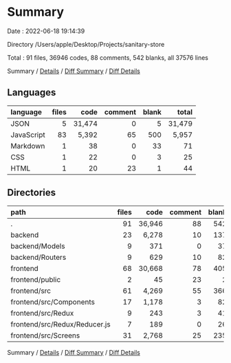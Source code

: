 # Summary

Date : 2022-06-18 19:14:39

Directory /Users/apple/Desktop/Projects/sanitary-store

Total : 91 files,  36946 codes, 88 comments, 542 blanks, all 37576 lines

Summary / [Details](details.md) / [Diff Summary](diff.md) / [Diff Details](diff-details.md)

## Languages
| language | files | code | comment | blank | total |
| :--- | ---: | ---: | ---: | ---: | ---: |
| JSON | 5 | 31,474 | 0 | 5 | 31,479 |
| JavaScript | 83 | 5,392 | 65 | 500 | 5,957 |
| Markdown | 1 | 38 | 0 | 33 | 71 |
| CSS | 1 | 22 | 0 | 3 | 25 |
| HTML | 1 | 20 | 23 | 1 | 44 |

## Directories
| path | files | code | comment | blank | total |
| :--- | ---: | ---: | ---: | ---: | ---: |
| . | 91 | 36,946 | 88 | 542 | 37,576 |
| backend | 23 | 6,278 | 10 | 137 | 6,425 |
| backend/Models | 9 | 371 | 0 | 37 | 408 |
| backend/Routers | 9 | 629 | 10 | 82 | 721 |
| frontend | 68 | 30,668 | 78 | 405 | 31,151 |
| frontend/public | 2 | 45 | 23 | 2 | 70 |
| frontend/src | 61 | 4,269 | 55 | 366 | 4,690 |
| frontend/src/Components | 17 | 1,178 | 3 | 82 | 1,263 |
| frontend/src/Redux | 9 | 243 | 3 | 41 | 287 |
| frontend/src/Redux/Reducer.js | 7 | 189 | 0 | 26 | 215 |
| frontend/src/Screens | 31 | 2,768 | 25 | 235 | 3,028 |

Summary / [Details](details.md) / [Diff Summary](diff.md) / [Diff Details](diff-details.md)